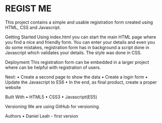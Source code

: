 # REGIST ME

This project contains a simple and usable registration form created using HTML, CSS and Javascript.

Getting Started
Using index.html you can start the main HTML page where you find a nice and friendly form. You can enter your details and even you do some mistakes, registration form has in background a script done in Javascript which validates your details. The style was done in CSS.

Deployment
This registration form can be embedded in a larger project where can be helpful with registration of users.

Next:
•	Create a second page to show the data
•	Create a login form
•	Update the Javascript to ES6
•	In the end, as final product, create a proper website 

Built With
	•	HTML5
	•	CSS3
	•	Javascript(ES5)

Versioning
We are using GitHub for versioning.

Authors
	•	Daniel Leah - first version
